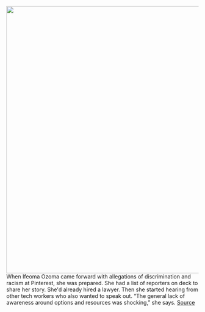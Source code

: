 <img src='https://cdn.vox-cdn.com/thumbor/ynh_tovf8rgNKKOw52QygkqB1MM=/0x0:2040x1360/1200x800/filters:focal(857x517:1183x843)/cdn.vox-cdn.com/uploads/chorus_image/image/69958687/gcampos_210220_4385_0003.0.jpg' width='700px' /><br/>
When Ifeoma Ozoma came forward with allegations of discrimination and racism at Pinterest, she was prepared. She had a list of reporters on deck to share her story. She'd already hired a lawyer. Then she started hearing from other tech workers who also wanted to speak out. “The general lack of awareness around options and resources was shocking,” she says.
<a href='https://www.theverge.com/2021/10/6/22711694/pinterest-whistleblower-ifeoma-ozoma-tech-worker-handbook'> Source <a/>